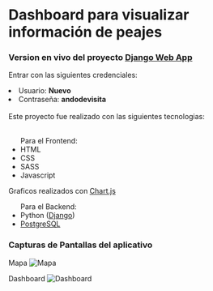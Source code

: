 # Dashboard para visualizar información de peajes

### Version en vivo del proyecto [Django Web App](https://gestion-peajes.herokuapp.com/)
Entrar con las siguientes credenciales:
<li>Usuario: <strong>Nuevo</strong></li>
<li>Contraseña: <strong>andodevisita</strong></li>
<br>
Este proyecto fue realizado con las siguientes tecnologias:
<br>

<ul><br>Para el Frontend:
  <li>HTML</li>
  <li>CSS</li>
  <li>SASS</li>
  <li>Javascript</li>
 </ul>
  
 Graficos realizados con [Chart.js](https://www.chartjs.org) 
 
 <ul> Para el Backend:
  <li>Python (<a href="https://www.djangoproject.com">Django</a>)</li>
  <li><a href="https://www.postgresql.org">PostgreSQL</a></li>
 </ul>
 
 
 ### Capturas de Pantallas del aplicativo
 Mapa
 ![Mapa](https://user-images.githubusercontent.com/60103685/118342294-5f58ce80-b4e8-11eb-9b76-111cb1ef8876.png)
 
 Dashboard
 ![Dashboard](https://user-images.githubusercontent.com/60103685/118342305-68e23680-b4e8-11eb-8703-5d9369bf91fd.png)
 


